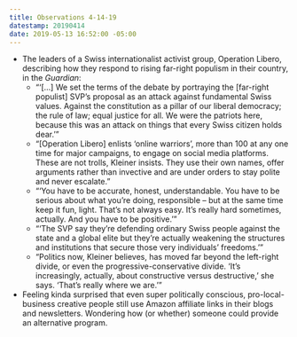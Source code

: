 ```yaml
---
title: Observations 4-14-19
datestamp: 20190414
date: 2019-05-13 16:52:00 -05:00
---
```


- The leaders of a Swiss internationalist activist group, Operation Libero, describing how they respond to rising far-right populism in their country, in the *Guardian*:
	- “‘[…] We set the terms of the debate by portraying the [far-right populist] SVP’s proposal as an attack against fundamental Swiss values. Against the constitution as a pillar of our liberal democracy; the rule of law; equal justice for all. We were the patriots here, because this was an attack on things that every Swiss citizen holds dear.’”
	- “[Operation Libero] enlists ‘online warriors’, more than 100 at any one time for major campaigns, to engage on social media platforms. These are not trolls, Kleiner insists. They use their own names, offer arguments rather than invective and are under orders to stay polite and never escalate.”
	- “‘You have to be accurate, honest, understandable. You have to be serious about what you’re doing, responsible – but at the same time keep it fun, light. That’s not always easy. It’s really hard sometimes, actually. And you have to be positive.’”
	- “‘The SVP say they’re defending ordinary Swiss people against the state and a global elite but they’re actually weakening the structures and institutions that secure those very individuals’ freedoms.’”
	- “Politics now, Kleiner believes, has moved far beyond the left-right divide, or even the progressive-conservative divide. ‘It’s increasingly, actually, about constructive versus destructive,’ she says. ‘That’s really where we are.’”
- Feeling kinda surprised that even super politically conscious, pro-local-business creative people still use Amazon affiliate links in their blogs and newsletters. Wondering how (or whether) someone could provide an alternative program.
